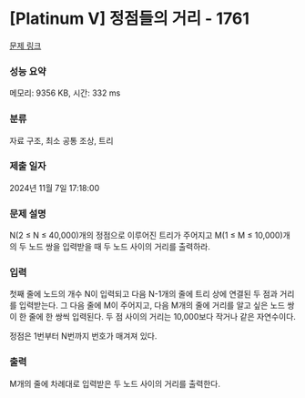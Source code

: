 # [Platinum V] 정점들의 거리 - 1761 

[문제 링크](https://www.acmicpc.net/problem/1761) 

### 성능 요약

메모리: 9356 KB, 시간: 332 ms

### 분류

자료 구조, 최소 공통 조상, 트리

### 제출 일자

2024년 11월 7일 17:18:00

### 문제 설명

<p>N(2 ≤ N ≤ 40,000)개의 정점으로 이루어진 트리가 주어지고 M(1 ≤ M ≤ 10,000)개의 두 노드 쌍을 입력받을 때 두 노드 사이의 거리를 출력하라.</p>

### 입력 

 <p>첫째 줄에 노드의 개수 N이 입력되고 다음 N-1개의 줄에 트리 상에 연결된 두 점과 거리를 입력받는다. 그 다음 줄에 M이 주어지고, 다음 M개의 줄에 거리를 알고 싶은 노드 쌍이 한 줄에 한 쌍씩 입력된다. 두 점 사이의 거리는 10,000보다 작거나 같은 자연수이다.</p>

<p>정점은 1번부터 N번까지 번호가 매겨져 있다.</p>

### 출력 

 <p>M개의 줄에 차례대로 입력받은 두 노드 사이의 거리를 출력한다.</p>

